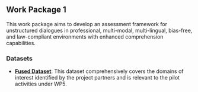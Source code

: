 ## Work Package 1
This work package aims to develop an assessment framework for unstructured dialogues in professional, multi-modal, multi-lingual, bias-free, and law-compliant environments with enhanced comprehension capabilities.

### Datasets
- **[Fused Dataset](https://zenodo.org/records/14793207)**: This dataset comprehensively covers the domains of interest identified by the project partners and is relevant to the pilot activities under WP5.